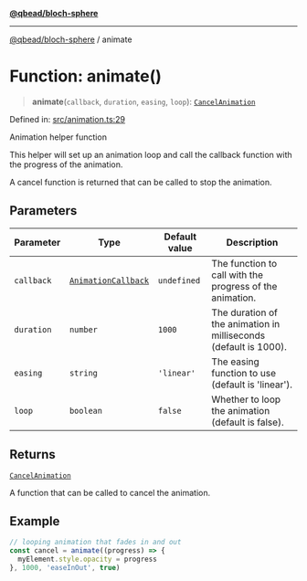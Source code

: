 [**@qbead/bloch-sphere**](../index.md)

***

[@qbead/bloch-sphere](../index.md) / animate

# Function: animate()

> **animate**(`callback`, `duration`, `easing`, `loop`): [`CancelAnimation`](../type-aliases/CancelAnimation.md)

Defined in: [src/animation.ts:29](https://github.com/qbead/bloch-sphere/blob/7e0f69cf2dad7ff45291f70228526b02e73614bb/src/animation.ts#L29)

Animation helper function

This helper will set up an animation loop and call the callback function
with the progress of the animation.

A cancel function is returned that can be called to stop the animation.

## Parameters

| Parameter | Type | Default value | Description |
| ------ | ------ | ------ | ------ |
| `callback` | [`AnimationCallback`](../type-aliases/AnimationCallback.md) | `undefined` | The function to call with the progress of the animation. |
| `duration` | `number` | `1000` | The duration of the animation in milliseconds (default is 1000). |
| `easing` | `string` | `'linear'` | The easing function to use (default is 'linear'). |
| `loop` | `boolean` | `false` | Whether to loop the animation (default is false). |

## Returns

[`CancelAnimation`](../type-aliases/CancelAnimation.md)

A function that can be called to cancel the animation.

## Example

```ts
// looping animation that fades in and out
const cancel = animate((progress) => {
  myElement.style.opacity = progress
}, 1000, 'easeInOut', true)
```
